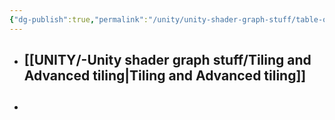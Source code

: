 ```yaml
---
{"dg-publish":true,"permalink":"/unity/unity-shader-graph-stuff/table-of-contents-linked-to-each-explanation/"}
---
```



 - ## [[UNITY/-Unity shader graph stuff/Tiling and Advanced tiling\|Tiling and Advanced tiling]]

- ## 


